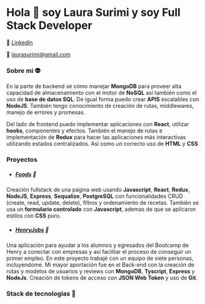 

# Hola 👋 soy Laura Surimi y soy Full Stack Developer
💼 [LinkedIn](https://www.linkedin.com/in/laurasurimi-fullstack/ "LinkedIn")

📧 laurasurimi@gmail.com 


 ### Sobre mi 👽
En la parte de backend sé cómo manejar **MongoDB** para proveer alta capacidad de almacenamiento con el motor de **NoSQL** así también como el uso de **base de datos SQL**. De igual forma puedo crear **APIS** escalables con **NodeJS**. También tengo conocimiento de creación de rutas, middlewares, manejo de errores y promesas.

Del lado de frontend puedo implementar aplicaciones con **React**, utilizar **hooks**, componentes y efectos. También el manejo de rutas e implementación de **Redux** para hacer las aplicaciones más interactivas utilizando estados centralizados. Así como un correcto uso de **HTML** y **CSS**

### Proyectos
- ##### [Foods](http://https://github.com/SurimiDiaz/Foods "Foods") 🌭
Creación fullstack de una página web usando **Javascript**, **React**, **Redux**, **NodeJS**, **Express**, **Sequalize**, **PostgreSQL** con funcionalidades CRUD (create, read, update, delete), filtros y ordenamiento de recetas. También se usa un **formulario controlado** con **Javascript**, ademas de que se aplicaron estilos con **CSS** puro.

- ##### [HenryJobs](https://github.com/HenryJobs/HenryJobs "HenryJobs") 🤝
Una aplicación para ayudar a los alumnos y egresados del Bootcamp de Henry a conectar con empresas y así facilitar el proceso de conseguir un primer empleo. En este proyecto trabajé con un equipo de siete personas, incluyendome. Mi mayor aportación fue en el Back-end con la creación de rutas y modelos de usuarios y reviews con **MongoDB**, **Tyscript**, **Express** y **NodeJs**. Creación de tokens de acceso con **JSON Web Token** y uso de **Git**.

### Stack de tecnologías 🤖
